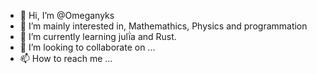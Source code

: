 - 👋 Hi, I’m @Omeganyks
- 👀 I’m mainly interested in, Mathemathics, Physics and programmation
- 🌱 I’m currently learning julï̇a and Rust.
- 💞️ I’m looking to collaborate on ...
- 📫 How to reach me ...

<!---
Omeganyks/Omeganyks is a ✨ special ✨ repository because its `README.md` (this file) appears on your GitHub profile.
You can click the Preview link to take a look at your changes.
--->
